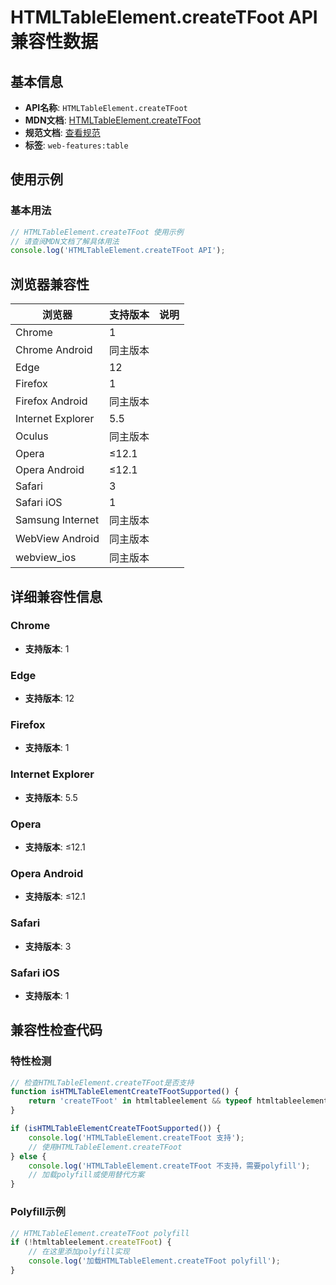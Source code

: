 # HTMLTableElement.createTFoot API 兼容性数据

## 基本信息

- **API名称**: `HTMLTableElement.createTFoot`
- **MDN文档**: [HTMLTableElement.createTFoot](https://developer.mozilla.org/docs/Web/API/HTMLTableElement/createTFoot)
- **规范文档**: [查看规范](https://html.spec.whatwg.org/multipage/tables.html#dom-table-createtfoot-dev)
- **标签**: `web-features:table`

## 使用示例

### 基本用法

```javascript
// HTMLTableElement.createTFoot 使用示例
// 请查阅MDN文档了解具体用法
console.log('HTMLTableElement.createTFoot API');
```

## 浏览器兼容性

| 浏览器 | 支持版本 | 说明 |
|--------|----------|------|
| Chrome | 1 |  |
| Chrome Android | 同主版本 |  |
| Edge | 12 |  |
| Firefox | 1 |  |
| Firefox Android | 同主版本 |  |
| Internet Explorer | 5.5 |  |
| Oculus | 同主版本 |  |
| Opera | ≤12.1 |  |
| Opera Android | ≤12.1 |  |
| Safari | 3 |  |
| Safari iOS | 1 |  |
| Samsung Internet | 同主版本 |  |
| WebView Android | 同主版本 |  |
| webview_ios | 同主版本 |  |

## 详细兼容性信息

### Chrome

- **支持版本**: 1

### Edge

- **支持版本**: 12

### Firefox

- **支持版本**: 1

### Internet Explorer

- **支持版本**: 5.5

### Opera

- **支持版本**: ≤12.1

### Opera Android

- **支持版本**: ≤12.1

### Safari

- **支持版本**: 3

### Safari iOS

- **支持版本**: 1

## 兼容性检查代码

### 特性检测

```javascript
// 检查HTMLTableElement.createTFoot是否支持
function isHTMLTableElementCreateTFootSupported() {
    return 'createTFoot' in htmltableelement && typeof htmltableelement.createTFoot === 'function';
}

if (isHTMLTableElementCreateTFootSupported()) {
    console.log('HTMLTableElement.createTFoot 支持');
    // 使用HTMLTableElement.createTFoot
} else {
    console.log('HTMLTableElement.createTFoot 不支持，需要polyfill');
    // 加载polyfill或使用替代方案
}
```

### Polyfill示例

```javascript
// HTMLTableElement.createTFoot polyfill
if (!htmltableelement.createTFoot) {
    // 在这里添加polyfill实现
    console.log('加载HTMLTableElement.createTFoot polyfill');
}
```

